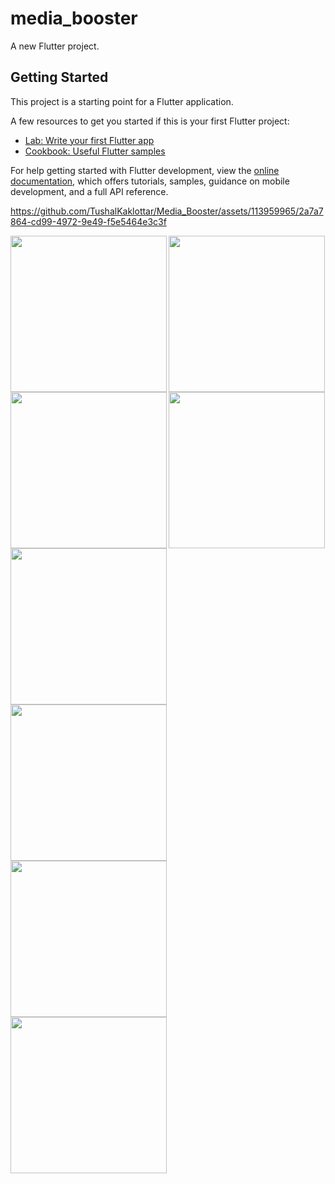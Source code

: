 # media_booster

A new Flutter project.

## Getting Started

This project is a starting point for a Flutter application.

A few resources to get you started if this is your first Flutter project:

- [Lab: Write your first Flutter app](https://docs.flutter.dev/get-started/codelab)
- [Cookbook: Useful Flutter samples](https://docs.flutter.dev/cookbook)

For help getting started with Flutter development, view the
[online documentation](https://docs.flutter.dev/), which offers tutorials,
samples, guidance on mobile development, and a full API reference.


https://github.com/TushalKaklottar/Media_Booster/assets/113959965/2a7a7864-cd99-4972-9e49-f5e5464e3c3f

<img align="left" src="https://github.com/TushalKaklottar/Media_Booster/assets/113959965/3b0b9998-43e5-44e2-a217-476243f4c8ef" width="250px">
<img align="left" src="https://github.com/TushalKaklottar/Media_Booster/assets/113959965/0eca23ae-7d01-4005-99c7-d261e1ccb50b" width="250px">
<img src="https://github.com/TushalKaklottar/Media_Booster/assets/113959965/2183d263-fd9a-4bcc-9a47-29638a6a9430" width="250px">

<img align="left" src="https://github.com/TushalKaklottar/Media_Booster/assets/113959965/7ba22cdf-f686-4478-abde-281ceee15135" width="250px">
<img align="left" src="https://github.com/TushalKaklottar/Media_Booster/assets/113959965/9d7b76c1-1edd-4c8c-8901-bcdc4b69a34d" width="250px">
<img src="https://github.com/TushalKaklottar/Media_Booster/assets/113959965/edc73e87-bdab-4955-bf82-6f6dd2885461" width="250px">

<img align="left" src="https://github.com/TushalKaklottar/Media_Booster/assets/113959965/b5c700ff-3618-4465-86d3-a88c43e68009" width="250px">
<img align="left" src="https://github.com/TushalKaklottar/Media_Booster/assets/113959965/3ec84995-4712-4a89-842c-1187322bb128" width="250px">


